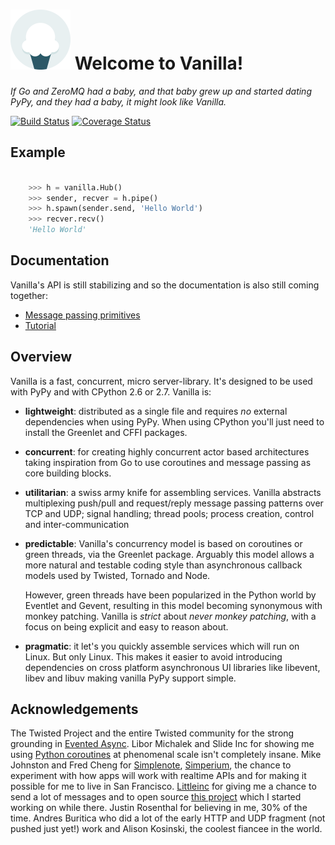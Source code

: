 # ![Vanilla](docs/images/vanilla-logo.png) Welcome to Vanilla!

*If Go and ZeroMQ had a baby, and that baby grew up and started dating PyPy,
and they had a baby, it might look like Vanilla.*

[![Build Status](https://travis-ci.org/cablehead/vanilla.svg?branch=master)](https://travis-ci.org/cablehead/vanilla) [![Coverage Status](https://coveralls.io/repos/cablehead/vanilla/badge.png?branch=master)](https://coveralls.io/r/cablehead/vanilla?branch=master)

## Example

```python

    >>> h = vanilla.Hub()
    >>> sender, recver = h.pipe()
    >>> h.spawn(sender.send, 'Hello World')
    >>> recver.recv()
    'Hello World'
```

## Documentation

Vanilla's API is still stabilizing and so the documentation is also still
coming together:

- [Message passing primitives](docs/primitives.md)
- [Tutorial](docs/tutorial.md)

## Overview

Vanilla is a fast, concurrent, micro server-library. It's designed to be used
with PyPy and with CPython 2.6 or 2.7. Vanilla is:

- **lightweight**: distributed as a single file and requires *no* external
  dependencies when using PyPy. When using CPython you'll just need to install
  the Greenlet and CFFI packages.

- **concurrent**: for creating highly concurrent actor based architectures
  taking inspiration from Go to use coroutines and message passing as core
  building blocks.

- **utilitarian**: a swiss army knife for assembling services. Vanilla
  abstracts multiplexing push/pull and request/reply message passing patterns
  over TCP and UDP; signal handling; thread pools; process creation, control and
  inter-communication

- **predictable**: Vanilla's concurrency model is based on coroutines or green
  threads, via the Greenlet package. Arguably this model allows a more natural
  and testable coding style than asynchronous callback models used by Twisted,
  Tornado and Node.

  However, green threads have been popularized in the Python world by Eventlet
  and Gevent, resulting in this model becoming synonymous with monkey patching.
  Vanilla is *strict* about *never monkey patching*, with a focus on being
  explicit and easy to reason about.

- **pragmatic**: it let's you quickly assemble services which will run on
  Linux. But only Linux. This makes it easier to avoid introducing dependencies
  on cross platform asynchronous UI libraries like libevent, libev and libuv
  making vanilla PyPy support simple.

## Acknowledgements

The Twisted Project and the entire Twisted community for the strong grounding
in [Evented Async][]. Libor Michalek and Slide Inc for showing me using [Python
coroutines][] at phenomenal scale isn't completely insane. Mike Johnston and
Fred Cheng for [Simplenote][], [Simperium][], the chance to experiment with how
apps will work with realtime APIs and for making it possible for me to live in
San Francisco. [Littleinc][] for giving me a chance to send a lot of messages
and to open source [this project][] which I started working on while there.
Justin Rosenthal for believing in me, 30% of the time. Andres Buritica who did
a lot of the early HTTP and UDP fragment (not pushed just yet!) work and Alison
Kosinski, the coolest fiancee in the world.

[Evented Async]:
    http://twistedmatrix.com/documents/8.2.0/core/howto/async.html
    "Evented Async"

[Python coroutines]: https://github.com/slideinc/gogreen   "Python coroutines"
[Simplenote]:        http://simplenote.com/                "Simplenote"
[Simperium]:         https://simperium.com/                "Simperium"
[Littleinc]:         http://littleinc.com                  "Littleinc"
[this project]:      https://github.com/cablehead/vanilla  "Vanilla"
